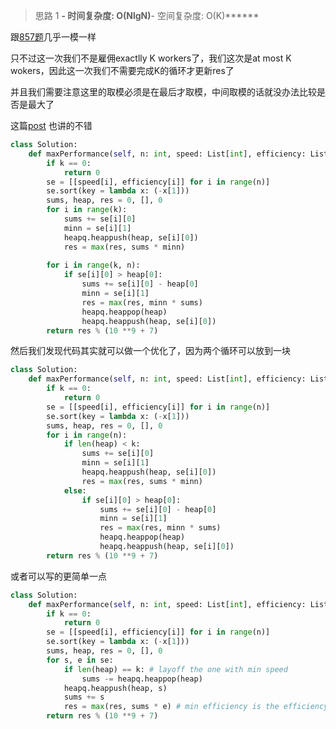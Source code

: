 > 思路 1
******- 时间复杂度: O(NlgN)******- 空间复杂度: O(K)******


跟[857题](https://github.com/Lisanaaa/Awesome-Algorithms/blob/master/Python/0857._Minimum_Cost_to_Hire_K_Workers.md)几乎一模一样

只不过这一次我们不是雇佣exactlly K workers了，我们这次是at most K wokers，因此这一次我们不需要完成K的循环才更新res了

并且我们需要注意这里的取模必须是在最后才取模，中间取模的话就没办法比较是否是最大了

这篇[post](https://leetcode.com/problems/maximum-performance-of-a-team/discuss/539680/Java-Detailed-Explanation-PriorityQueue-O(NlogN))
也讲的不错

```python
class Solution:
    def maxPerformance(self, n: int, speed: List[int], efficiency: List[int], k: int) -> int:
        if k == 0:
            return 0
        se = [[speed[i], efficiency[i]] for i in range(n)]
        se.sort(key = lambda x: (-x[1]))
        sums, heap, res = 0, [], 0
        for i in range(k):
            sums += se[i][0]
            minn = se[i][1]
            heapq.heappush(heap, se[i][0])
            res = max(res, sums * minn)
            
        for i in range(k, n):
            if se[i][0] > heap[0]:
                sums += se[i][0] - heap[0]
                minn = se[i][1]
                res = max(res, minn * sums)
                heapq.heappop(heap)
                heapq.heappush(heap, se[i][0])
        return res % (10 **9 + 7)
```


然后我们发现代码其实就可以做一个优化了，因为两个循环可以放到一块



```python
class Solution:
    def maxPerformance(self, n: int, speed: List[int], efficiency: List[int], k: int) -> int:
        if k == 0:
            return 0
        se = [[speed[i], efficiency[i]] for i in range(n)]
        se.sort(key = lambda x: (-x[1]))
        sums, heap, res = 0, [], 0
        for i in range(n):
            if len(heap) < k:
                sums += se[i][0]
                minn = se[i][1]
                heapq.heappush(heap, se[i][0])
                res = max(res, sums * minn)
            else:
                if se[i][0] > heap[0]:
                    sums += se[i][0] - heap[0]
                    minn = se[i][1]
                    res = max(res, minn * sums)
                    heapq.heappop(heap)
                    heapq.heappush(heap, se[i][0])
        return res % (10 **9 + 7)
```


或者可以写的更简单一点


```python
class Solution:
    def maxPerformance(self, n: int, speed: List[int], efficiency: List[int], k: int) -> int:
        if k == 0:
            return 0
        se = [[speed[i], efficiency[i]] for i in range(n)]
        se.sort(key = lambda x: (-x[1]))
        sums, heap, res = 0, [], 0
        for s, e in se:
            if len(heap) == k: # layoff the one with min speed
                sums -= heapq.heappop(heap)
            heapq.heappush(heap, s)
            sums += s
            res = max(res, sums * e) # min efficiency is the efficiency of new engineer
        return res % (10 **9 + 7)
```
